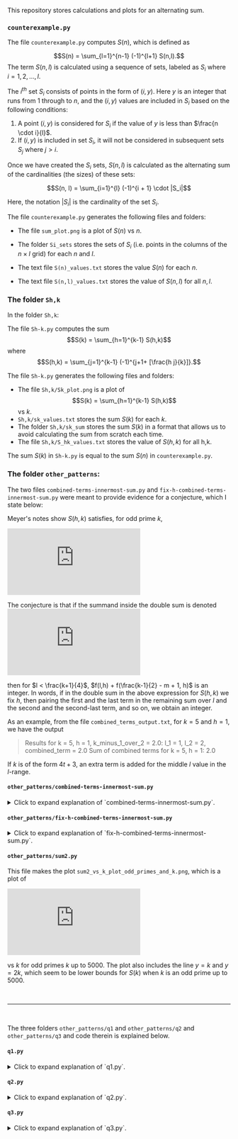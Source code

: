 This repository stores calculations and plots for an alternating sum.

### `counterexample.py`

The file `counterexample.py` computes $S(n)$, which is defined as

 $$S(n) = \sum_{l=1}^{n-1} (-1)^{l+1} S(n,l).$$
The term $S(n, l)$ is calculated using a sequence of sets, labeled as $S_i$ where $i = 1, 2, ..., l$.

The $i^{th}$ set $S_i$ consists of points in the form of $(i, y)$. Here $y$ is an integer that runs from 1 through to $n$, and the $(i, y)$ values are included in $S_i$ based on the following conditions:

1. A point $(i, y)$ is considered for $S_i$ if the value of $y$ is less than $\frac{n \cdot i}{l}$.
2. If $(i, y)$ is included in set $S_i$, it will not be considered in subsequent sets $S_j$ where $j > i$.

Once we have created the $S_i$ sets, $S(n, l)$ is calculated as the alternating sum of the cardinalities (the sizes) of these sets:

$$S(n, l) = \sum_{i=1}^{l} (-1)^{i + 1} \cdot |S_i|$$

Here, the notation $|S_i|$ is the cardinality of the set $S_i$.

The file `counterexample.py` generates the following files and folders:

- The file `sum_plot.png` is a plot of $S(n)$ vs $n$.

- The folder `Si_sets` stores the sets of $S_i$ (i.e. points in the columns of the $n \times l$ grid) for each $n$ and $l$. 

- The text file `S(n)_values.txt` stores the value $S(n)$ for each $n$.

- The text file `S(n,l)_values.txt` stores the value of $S(n,l)$ for all $n,l$.


### The folder `Sh,k`

In the folder `Sh,k`:

The file `Sh-k.py` computes the sum $$S(k) = \sum_{h=1}^{k-1} S(h,k)$$ where $$S(h,k) = \sum_{j=1}^{k-1} (-1)^{j+1+ [\frac{h j}{k}]}.$$

The file `Sh-k.py` generates the following files and folders:

- The file `Sh,k/Sk_plot.png` is a plot of $$S(k) = \sum_{h=1}^{k-1} S(h,k)$$ vs $k$.
- `Sh,k/sk_values.txt` stores the sum $S(k)$ for each $k$.
- The folder `Sh,k/sk_sum` stores the sum $S(k)$ in a format that allows us to avoid calculating the sum from scratch each time.
- The file `Sh,k/S_hk_values.txt` stores the value of $S(h,k)$ for all h,k.

The sum $S(k)$ in `Sh-k.py` is equal to the sum $S(n)$ in `counterexample.py`.

### The folder `other_patterns`:

The two files `combined-terms-innermost-sum.py` and
`fix-h-combined-terms-innermost-sum.py` were meant to provide evidence for a conjecture, which I state below:

Meyer's notes show $S(h,k)$ satisfies, for odd prime $k$,

![](http://latex.codecogs.com/gif.latex?S%28k%29%20%3D%20%5Csum_%7Bm%3D1%7D%5E%7Bk-1%7DS%28m%2C%20k%29%20%3D%20-%7B%28k%20-%201%29%7D%5E2%20&plus;%204%5Csum_%7B%7Bl%3D1%7D%7D%5E%7B%7Bk-1%7D%7D%5Csum_%7B%7Bh%3D1%7D%7D%5E%7B%7Bk-1%7D%7D%5Cleft%28%5Cleft%5C%7B%5Cfrac%7B%7B2hl%7D%7D%7Bk%7D%5Cright%5C%7D%20&plus;%20%5Cleft%5C%7B%5Cfrac%7B%7Bh%282l%20-%201%29%7D%7D%7Bk%7D%20-%20%5Cfrac%7B1%7D%7B2%7D%5Cright%5C%7D%5Cright%29)

The conjecture is that if the summand inside the double sum is denoted 
![f(h,l)](http://latex.codecogs.com/gif.latex?f%28h%2Cl%29%20%3D%20%5Cleft%28%5Cleft%5C%7B%5Cfrac%7B%7B2hl%7D%7D%7Bk%7D%5Cright%5C%7D%20&plus;%20%5Cleft%5C%7B%5Cfrac%7B%7Bh%282l%20-%201%29%7D%7D%7Bk%7D%20-%20%5Cfrac%7B1%7D%7B2%7D%5Cright%5C%7D%5Cright%29%2C)


then for $l < \frac{k+1}{4}$, $f(l,h) + f(\frac{k-1}{2} - m + 1, h)$ is an integer. In words, if in the double sum in the above expression for $S(h,k)$ we fix $h$, then pairing the first and the last term in the remaining sum over $l$ and the second and the second-last term, and so on, we obtain an integer.

As an example, from the file `combined_terms_output.txt`, for $k = 5$ and $h = 1$, we have the output

> Results for k = 5, h = 1, k_minus_1_over_2 = 2.0:
>l_1 = 1, l_2 = 2, combined_term = 2.0
>Sum of combined terms for k = 5, h = 1: 2.0

If $k$ is of the form $4t+3$, an extra term is added for the middle $l$ value in the $l$-range.


#### `other_patterns/combined-terms-innermost-sum.py`

<details>
<summary>Click to expand explanation of `combined-terms-innermost-sum.py`.</summary>

For a given odd prime $k$ less than $300$, integers $h$ and $l$ range from $1$ to $\frac{k-1}{2}$.

The two terms computed for each $h$ and $l$ are:

1. {2hl / k}
2. {[h(2l-1) / k] - 0.5}

where {.} represents the fractional part of a number.

For every $l$ value, there is an $l'$ such that the sum of their indices in the $l$-range sequence is `num_l_values - 1`. The script computes a 'combined term' for each such $l$ and $l'$ pair, defined as the sum of terms for $l$ and $l'$.

If $k$ is of the form $4t+3$, an extra term for the middle $l$ value in the $l$-range is appended to the combined terms.

The output for this file is stored in `other_patterns/combined_terms_output.txt`.

</details>

#### `other_patterns/fix-h-combined-terms-innermost-sum.py`
<details>
<summary>Click to expand explanation of `fix-h-combined-terms-innermost-sum.py`.</summary>

For a given integer $k$ between $3$ and $50$, the script defines integers $h$ and $l$ as follows:

- $h$ and $l$ iterate from 1 to $\frac{k-1}{2}$.

The two terms computed for each $h$ and $l$ are:

1. {2hl / k}
2. {[h(2l-1) / k] - 0.5}

where {.} represents the fractional part of a number.

For every $l$ value, there is an $l'$ such that the sum of their indices in the $l$-range sequence is `num_l_values - 1`. The script computes a 'combined term' for each $l$ and $l'$ pair, which is defined as the sum of terms for $l$ and $l'$.

If $k$ is of the form $4t+3$, an extra term is added for the middle $l$ value in the $l$-range.

Additionally, the script computes individual components of each combined term: the first term for $l=l_1$ and $l=l_2$, and the second term for $l=l_1$ and $l=l_2$.

The output is stored in the text file `other_patterns/fixed-h-combined_terms_with_components_output.txt`. Each computed term, its respective components and the overall sum of terms for each $k$ and $h$ pair are recorded.
</details>

#### `other_patterns/sum2.py`

This file makes the plot `sum2_vs_k_plot_odd_primes_and_k.png`, which is a plot of 

![S(k)](http://latex.codecogs.com/gif.latex?S%28k%29%20%3D%20-%7B%28k%20-%201%29%7D%5E2%20&plus;%204%5Csum_%7Bl%3D1%7D%5E%7Bk-1%7D%5Csum_%7Bh%3D1%7D%5E%7Bk-1%7D%5Cleft%28%5Cleft%5C%7B%5Cfrac%7B2hl%7D%7Bk%7D%5Cright%5C%7D%20&plus;%20%5Cleft%5C%7B%5Cfrac%7Bh%282l%20-%201%29%7D%7Bk%7D%20-%20%5Cfrac%7B1%7D%7B2%7D%5Cright%5C%7D%5Cright%29)

 vs $k$ for odd primes $k$ up to $5000$. The plot also includes the line $y = k$ and $y = 2k$, which seem to be lower bounds for $S(k)$ when $k$ is an odd prime up to $5000$.

<br>

-----------

<br>


The three folders `other_patterns/q1` and `other_patterns/q2` and `other_patterns/q3` and code therein is explained below. 
#### `q1.py`

<details>
<summary>Click to expand explanation of `q1.py`.</summary>

For given odd prime `k` up to `501` , the possible values of `m` and `h` are defined as follows:
- `m` iterates from 1 to ceil((k+1)/4),
- `h` iterates from `1` through (k-1)/2.

Each (m,h) pair is evaluated against the following conditions:

{2mh/k} >= {h/k} and {2mh/k} > 0.5

where `{x}` denotes the fractional part of a real number `x`.

For each prime `k`, the script calculates and records:
1. The total count of (m,h) pairs that fulfill the condition,
2. The total count of (m,h) pairs that do not meet the condition,
3. The upper bounds for both `m` and `h`.

</details>

#### `q2.py`

<details>
<summary>Click to expand explanation of `q2.py`.</summary>

For given odd prime `k` up to `501`, integers `m` and `h` are defined as follows:

- `m` ranges from 1 to ceil((k+1)/4),
- `h` ranges from `1` to (k-1)/2.

Each (m,h) pair is checked against the following condition:
{2mh/k} > 0.5,
where `{x}` denotes the fractional part of a real number `x`.

For each prime `k`, the script calculates and records:

1. The total count of (m,h) pairs that meet the condition,
2. The total count of (m,h) pairs that do not meet the condition.

</details>


#### `q3.py`

<details>
<summary>Click to expand explanation of `q3.py`.</summary>

For given odd prime `k` up to `501` , this file iterates integers `m` and `h` as defined below:

- `m` iterates from 1 to ceil((k+1)/4),
- `h` iterates from `1` through (k-1)/2.

The script checks each (m,h) pair against two conditions:
1. {2mh/k} >= {h/k},
2. {2mh/k} > 0.5,

where `{x}` denotes the fractional part of a real number `x`.

For each prime `k`, the script tabulates:
1. Count of (m,h) pairs that satisfy both conditions,
2. Count of (m,h) pairs that satisfy only one of the conditions,
3. Count of (m,h) pairs that do not satisfy either condition.
</details>
